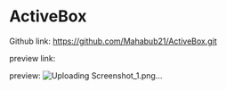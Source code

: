 # ActiveBox

Github link: https://github.com/Mahabub21/ActiveBox.git

preview link: 

preview: ![Uploading Screenshot_1.png…]()
